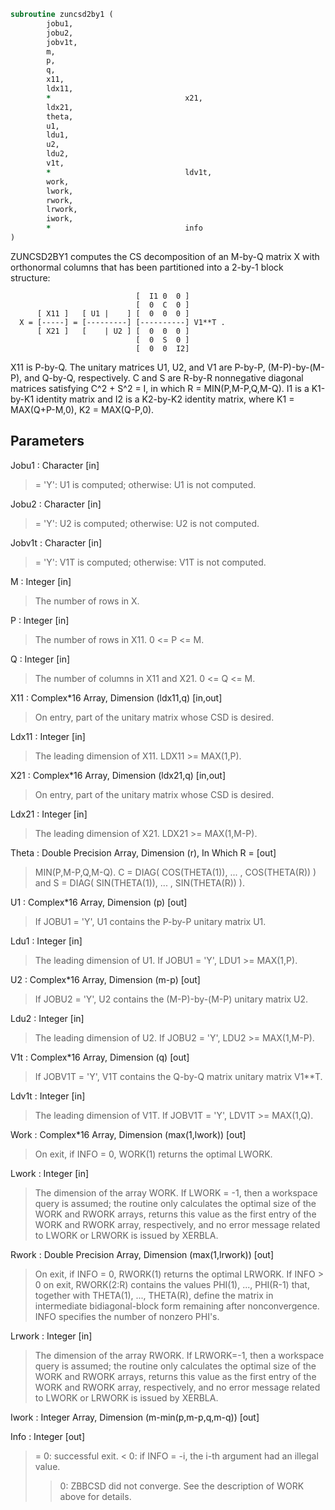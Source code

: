 ```fortran
subroutine zuncsd2by1 (
		jobu1,
		jobu2,
		jobv1t,
		m,
		p,
		q,
		x11,
		ldx11,
		*                              x21,
		ldx21,
		theta,
		u1,
		ldu1,
		u2,
		ldu2,
		v1t,
		*                              ldv1t,
		work,
		lwork,
		rwork,
		lrwork,
		iwork,
		*                              info
)
```

 ZUNCSD2BY1 computes the CS decomposition of an M-by-Q matrix X with
 orthonormal columns that has been partitioned into a 2-by-1 block
 structure:

                                [  I1 0  0 ]
                                [  0  C  0 ]
          [ X11 ]   [ U1 |    ] [  0  0  0 ]
      X = [-----] = [---------] [----------] V1**T .
          [ X21 ]   [    | U2 ] [  0  0  0 ]
                                [  0  S  0 ]
                                [  0  0  I2]

 X11 is P-by-Q. The unitary matrices U1, U2, and V1 are P-by-P,
 (M-P)-by-(M-P), and Q-by-Q, respectively. C and S are R-by-R
 nonnegative diagonal matrices satisfying C^2 + S^2 = I, in which
 R = MIN(P,M-P,Q,M-Q). I1 is a K1-by-K1 identity matrix and I2 is a
 K2-by-K2 identity matrix, where K1 = MAX(Q+P-M,0), K2 = MAX(Q-P,0).

## Parameters
Jobu1 : Character [in]
> = 'Y':      U1 is computed;
> otherwise:  U1 is not computed.

Jobu2 : Character [in]
> = 'Y':      U2 is computed;
> otherwise:  U2 is not computed.

Jobv1t : Character [in]
> = 'Y':      V1T is computed;
> otherwise:  V1T is not computed.

M : Integer [in]
> The number of rows in X.

P : Integer [in]
> The number of rows in X11. 0 <= P <= M.

Q : Integer [in]
> The number of columns in X11 and X21. 0 <= Q <= M.

X11 : Complex*16 Array, Dimension (ldx11,q) [in,out]
> On entry, part of the unitary matrix whose CSD is desired.

Ldx11 : Integer [in]
> The leading dimension of X11. LDX11 >= MAX(1,P).

X21 : Complex*16 Array, Dimension (ldx21,q) [in,out]
> On entry, part of the unitary matrix whose CSD is desired.

Ldx21 : Integer [in]
> The leading dimension of X21. LDX21 >= MAX(1,M-P).

Theta : Double Precision Array, Dimension (r), In Which R = [out]
> MIN(P,M-P,Q,M-Q).
> C = DIAG( COS(THETA(1)), ... , COS(THETA(R)) ) and
> S = DIAG( SIN(THETA(1)), ... , SIN(THETA(R)) ).

U1 : Complex*16 Array, Dimension (p) [out]
> If JOBU1 = 'Y', U1 contains the P-by-P unitary matrix U1.

Ldu1 : Integer [in]
> The leading dimension of U1. If JOBU1 = 'Y', LDU1 >=
> MAX(1,P).

U2 : Complex*16 Array, Dimension (m-p) [out]
> If JOBU2 = 'Y', U2 contains the (M-P)-by-(M-P) unitary
> matrix U2.

Ldu2 : Integer [in]
> The leading dimension of U2. If JOBU2 = 'Y', LDU2 >=
> MAX(1,M-P).

V1t : Complex*16 Array, Dimension (q) [out]
> If JOBV1T = 'Y', V1T contains the Q-by-Q matrix unitary
> matrix V1**T.

Ldv1t : Integer [in]
> The leading dimension of V1T. If JOBV1T = 'Y', LDV1T >=
> MAX(1,Q).

Work : Complex*16 Array, Dimension (max(1,lwork)) [out]
> On exit, if INFO = 0, WORK(1) returns the optimal LWORK.

Lwork : Integer [in]
> The dimension of the array WORK.
> If LWORK = -1, then a workspace query is assumed; the routine
> only calculates the optimal size of the WORK and RWORK
> arrays, returns this value as the first entry of the WORK
> and RWORK array, respectively, and no error message related
> to LWORK or LRWORK is issued by XERBLA.

Rwork : Double Precision Array, Dimension (max(1,lrwork)) [out]
> On exit, if INFO = 0, RWORK(1) returns the optimal LRWORK.
> If INFO > 0 on exit, RWORK(2:R) contains the values PHI(1),
> ..., PHI(R-1) that, together with THETA(1), ..., THETA(R),
> define the matrix in intermediate bidiagonal-block form
> remaining after nonconvergence. INFO specifies the number
> of nonzero PHI's.

Lrwork : Integer [in]
> The dimension of the array RWORK.
> If LRWORK=-1, then a workspace query is assumed; the routine
> only calculates the optimal size of the WORK and RWORK
> arrays, returns this value as the first entry of the WORK
> and RWORK array, respectively, and no error message related
> to LWORK or LRWORK is issued by XERBLA.

Iwork : Integer Array, Dimension (m-min(p,m-p,q,m-q)) [out]

Info : Integer [out]
> = 0:  successful exit.
> < 0:  if INFO = -i, the i-th argument had an illegal value.
> > 0:  ZBBCSD did not converge. See the description of WORK
> above for details.


